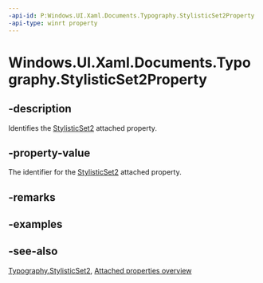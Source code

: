 ```yaml
---
-api-id: P:Windows.UI.Xaml.Documents.Typography.StylisticSet2Property
-api-type: winrt property
---
```


<!-- Property syntax
public Windows.UI.Xaml.DependencyProperty StylisticSet2Property { get; }
-->

# Windows.UI.Xaml.Documents.Typography.StylisticSet2Property

## -description
Identifies the [StylisticSet2](typography_stylisticset2.md) attached property.



## -property-value
The identifier for the [StylisticSet2](typography_stylisticset2.md) attached property.

## -remarks

## -examples

## -see-also

[Typography.StylisticSet2](typography_stylisticset2.md), [Attached properties overview](/windows/uwp/xaml-platform/attached-properties-overview)
